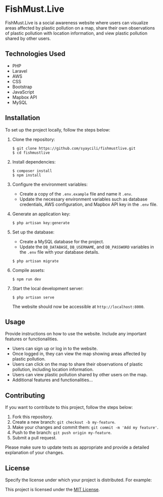 # FishMust.Live

FishMust.Live is a social awareness website where users can visualize areas affected by plastic pollution on a map, share their own observations of plastic pollution with location information, and view plastic pollution shared by other users.

## Technologies Used

- PHP
- Laravel
- AWS
- CSS
- Bootstrap
- JavaScript
- Mapbox API
- MySQL

## Installation

To set up the project locally, follow the steps below:

1. Clone the repository:

   ```shell
   $ git clone https://github.com/syaycili/fishmustlive.git
   $ cd fishmustlive
   ```

2. Install dependencies:

   ```shell
   $ composer install
   $ npm install
   ```

3. Configure the environment variables:

   - Create a copy of the `.env.example` file and name it `.env`.
   - Update the necessary environment variables such as database credentials, AWS configuration, and Mapbox API key in the `.env` file.

4. Generate an application key:

   ```shell
   $ php artisan key:generate
   ```

5. Set up the database:

   - Create a MySQL database for the project.
   - Update the `DB_DATABASE`, `DB_USERNAME`, and `DB_PASSWORD` variables in the `.env` file with your database details.

   ```shell
   $ php artisan migrate
   ```

6. Compile assets:

   ```shell
   $ npm run dev
   ```

7. Start the local development server:

   ```shell
   $ php artisan serve
   ```

   The website should now be accessible at `http://localhost:8000`.

## Usage

Provide instructions on how to use the website. Include any important features or functionalities.

- Users can sign up or log in to the website.
- Once logged in, they can view the map showing areas affected by plastic pollution.
- Users can click on the map to share their observations of plastic pollution, including location information.
- Users can view plastic pollution shared by other users on the map.
- Additional features and functionalities...

## Contributing

If you want to contribute to this project, follow the steps below:

1. Fork this repository.
2. Create a new branch: `git checkout -b my-feature`.
3. Make your changes and commit them: `git commit -m 'Add my feature'`.
4. Push to the branch: `git push origin my-feature`.
5. Submit a pull request.

Please make sure to update tests as appropriate and provide a detailed explanation of your changes.

## License

Specify the license under which your project is distributed. For example:

This project is licensed under the [MIT License](https://opensource.org/licenses/MIT).
